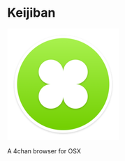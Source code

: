 # Keijiban
<img src="https://raw.githubusercontent.com/DrabWeb/Keijiban/master/Keijiban/Keijiban/Assets.xcassets/AppIcon.appiconset/icon_256x256.png">

A 4chan browser for OSX

